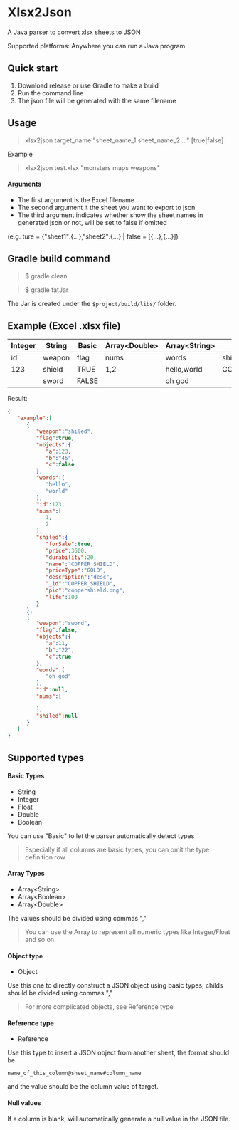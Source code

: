 # Xlsx2Json
A Java parser to convert xlsx sheets to JSON

Supported platforms: Anywhere you can run a Java program

## Quick start
1. Download release or use Gradle to make a build 
2. Run the command line
3. The json file will be generated with the same filename

## Usage

> xlsx2json target_name "sheet_name_1 sheet_name_2 ..." [true|false]

Example

> xlsx2json test.xlsx "monsters maps weapons"

#### Arguments

* The first argument is the Excel filename
* The second argument it the sheet you want to export to json
* The third argument indicates whether show the sheet names in generated json or not, will be set to false if omitted

(e.g. ture = {"sheet1":{...},"sheet2":{...} | false = [{...},{...}])

## Gradle build command
> $ gradle clean

> $ gradle fatJar

The Jar is created under the ```$project/build/libs/``` folder.

## Example (Excel .xlsx file)
| Integer | String | Basic  | Array\<Double\> | Array\<String\>   | Reference   | Object      |
| ----   | --------| ------ | ---------------- | ---------- | ---------- | ------------ |
| id     | weapon  | flag   | nums  | words  | shiled@shieldStuffs#_id   | objects      |
| 123    | shield  | TRUE   | 1,2   | hello,world   | COPPER_SHIELD | a:123,b:"45",c:false   |
|      | sword   | FALSE  |   | oh god    |   | a:11;b:"22",c:true    |

Result:

```json
{
   "example":[
      {
         "weapon":"shiled",
         "flag":true,
         "objects":{
            "a":123,
            "b":"45",
            "c":false
         },
         "words":[
            "hello",
            "world"
         ],
         "id":123,
         "nums":[
            1,
            2
         ],
         "shiled":{
            "forSale":true,
            "price":3600,
            "durability":20,
            "name":"COPPER SHIELD",
            "priceType":"GOLD",
            "description":"desc",
            "_id":"COPPER_SHIELD",
            "pic":"coppershield.png",
            "life":100
         }
      },
      {
         "weapon":"sword",
         "flag":false,
         "objects":{
            "a":11,
            "b":"22",
            "c":true
         },
         "words":[
            "oh god"
         ],
         "id":null,
         "nums":[

         ],
         "shiled":null
      }
   ]
}
```

## Supported types
#### Basic Types
* String
* Integer
* Float
* Double
* Boolean

You can use "Basic" to let the parser automatically detect types

> Especially if all columns are basic types, you can omit the type definition row

#### Array Types
* Array\<String\>
* Array\<Boolean\>
* Array\<Double\>

The values should be divided using commas ","

> You can use the Array<Double> to represent all numeric types like Integer/Float and so on

#### Object type
* Object

Use this one to directly construct a JSON object using basic types, childs should be divided using commas ","

> For more complicated objects, see Reference type

#### Reference type
* Reference

Use this type to insert a JSON object from another sheet, the format should be

``` name_of_this_column@sheet_name#column_name ```

and the value should be the column value of target.

#### Null values

If a column is blank, will automatically generate a null value in the JSON file.

